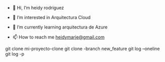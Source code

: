- 👋 Hi, I’m heidy rodriguez
- 👀 I’m interested in Arquitectura Cloud
- 🌱 I’m currently learning arquitectura de Azure

- 📫 How to reach me heidymarje@gmail.com

<!---
lh35/lh35 is a ✨ special ✨ repository because its `README.md` (this file) appears on your GitHub profile.
You can click the Preview link to take a look at your changes.
--->
git clone <repositorio> <mi-proyecto-clone>
mi-proyecto-clone
git clone -branch new_feature <repositorio>
git log –oneline
git log -p

